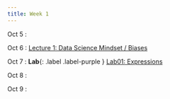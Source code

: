 ```yaml
---
title: Week 1
---
```

Oct 5
: [](#)

Oct 6
: [Lecture 1: Data Science Mindset / Biases](#)

Oct 7
: **Lab**{: .label .label-purple } [Lab01: Expressions](https://data1.lsit.ucsb.edu/hub/user-redirect/git-pull?repo=https://github.com/ucsb-ds/ds1-f20-content&subPath=lab01/lab01.ipynb)

Oct 8
: [](#)

Oct 9
: [](#)

